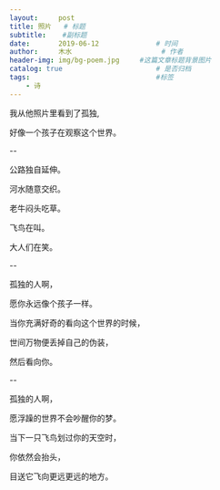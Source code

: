 ```yaml
---
layout:     post   				    
title: 照片	# 标题
subtitle:	 #副标题
date:       2019-06-12 				# 时间
author:     木水 						# 作者
header-img: img/bg-poem.jpg 	#这篇文章标题背景图片
catalog: true 						# 是否归档
tags:								#标签
    - 诗
---
```

我从他照片里看到了孤独,

好像一个孩子在观察这个世界。

--

公路独自延伸。

河水随意交织。

老牛闷头吃草。

飞鸟在叫。

大人们在笑。

--

孤独的人啊，

愿你永远像个孩子一样。

当你充满好奇的看向这个世界的时候，

世间万物便丢掉自己的伪装，

然后看向你。

--

孤独的人啊，

愿浮躁的世界不会吵醒你的梦。

当下一只飞鸟划过你的天空时，

你依然会抬头，

目送它飞向更远更远的地方。



